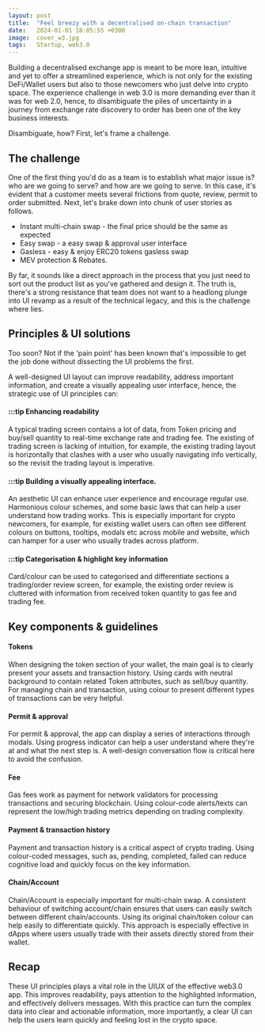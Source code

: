 ```yaml
---
layout: post
title:  "Feel breezy with a decentralised on-chain transaction"
date:   2024-01-01 18:05:55 +0300
image:  cover_w3.jpg
tags:   Startup, web3.0
---
```


Building a decentralised exchange app is meant to be more lean, intuitive and yet to offer a streamlined experience, which is not only for the existing DeFi/Wallet users but also to those newcomers who just delve into crypto space. The experience challenge in web 3.0 is more demanding ever than it was for web 2.0, hence, to disambiguate the piles of uncertainty in a journey from exchange rate discovery to order has been one of the key business interests.

Disambiguate, how? First, let's frame a challenge.

## The challenge 

One of the first thing you'd do as a team is to establish what major issue is? who are we going to serve? and how are we going to serve. In this case, it's evident that a customer meets several frictions from quote, review, permit to order submitted. Next, let's brake down into chunk of user stories as follows.


* Instant multi-chain swap - the final price should be the same as expected
* Easy swap - a easy swap & approval user interface
* Gasless - easy & enjoy ERC20 tokens gasless swap
* MEV protection & Rebates.

By far, it sounds like a direct approach in the process that you just need to sort out the product list as you've gathered and design it. The truth is, there's a strong resistance that team does not want to a headlong plunge into UI revamp as a result of the technical legacy, and this is the challenge where lies.


## Principles & UI solutions


Too soon? Not if the 'pain point' has been known that's impossible to get the job done without dissecting the UI problems the first.

A well-designed UI layout can improve readability, address important information, and create a visually appealing user interface, hence, the strategic use of UI principles can: 

#### :::tip Enhancing readability

A typical trading screen contains a lot of data, from Token pricing and buy/sell quantity to real-time exchange rate and trading fee. The existing of trading screen is lacking of intuition, for example, the existing trading layout is horizontally that clashes with a user who usually navigating info vertically, so the revisit the trading layout is imperative.


#### :::tip Building a visually appealing interface.

An aesthetic UI can enhance user experience and encourage regular use. Harmonious colour schemes, and some basic laws that can help a user understand how trading works. This is especially important for crypto newcomers, for example, for existing wallet users can often see different colours on buttons, tooltips, modals etc across mobile and website, which can hamper for a user who usually trades across platform. 


#### :::tip Categorisation & highlight key information

Card/colour can be used to categorised and differentiate sections a trading/order review screen, for example, the existing order review is cluttered with information from received token quantity to gas fee and trading fee.


## Key components & guidelines

#### Tokens 

When designing the token section of your wallet, the main goal is to clearly present your assets and transaction history. Using cards with neutral background to contain related Token attributes, such as sell/buy quantity. For managing chain and transaction, using colour to present different types of transactions can be very helpful.

#### Permit & approval

For permit & approval, the app can display a series of interactions through modals. Using progress indicator can help a user understand where they're at and what the next step is. A well-design conversation flow is critical here to avoid the confusion. 

#### Fee

Gas fees work as payment for network validators for processing transactions and securing blockchain. Using colour-code alerts/texts can represent the low/high trading metrics depending on trading complexity.

#### Payment & transaction history

Payment and transaction history is a critical aspect of crypto trading. Using colour-coded messages, such as, pending, completed, failed can reduce cognitive load and quickly focus on the key information.


#### Chain/Account 

Chain/Account is especially important for multi-chain swap. A consistent behaviour of switching account/chain ensures that users can easily switch between different chain/accounts. Using its original chain/token colour can help easily to differentiate quickly. This approach is especially effective in dApps where users usually trade with their assets directly stored from their wallet.


## Recap 

These UI principles plays a vital role in the UIUX of the effective web3.0 app. This improves readability, pays attention to the highlighted information, and effectively delivers messages. With this practice can turn the complex data into clear and actionable information, more importantly, a clear UI can help the users learn quickly and feeling lost in the crypto space.





